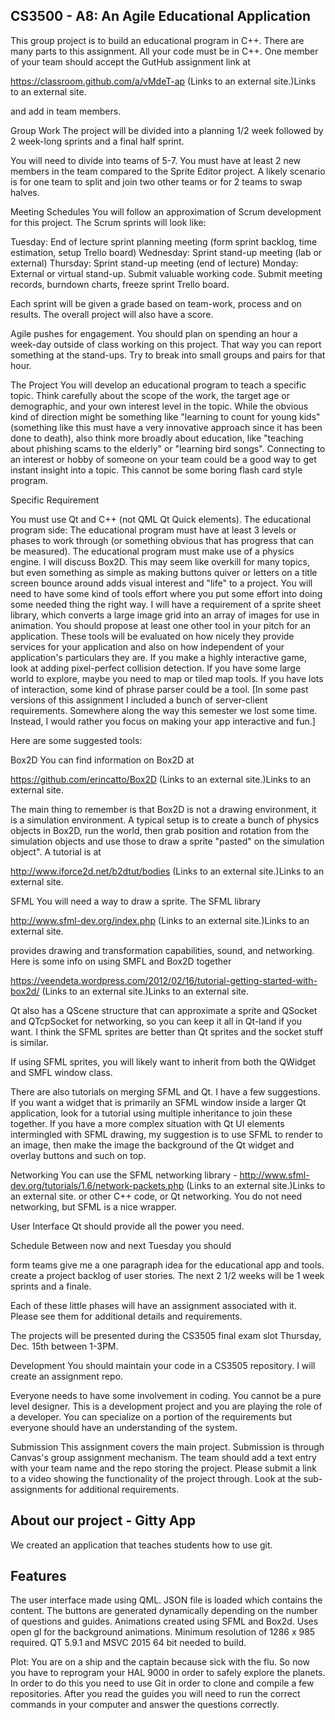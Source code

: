 
## CS3500  - A8: An Agile Educational Application

This group project is to build an educational program in C++. There are many parts to this assignment. All your code must be in C++. One member of your team should accept the GutHub assignment link at

https://classroom.github.com/a/vMdeT-ap (Links to an external site.)Links to an external site.

and add in team members.

Group Work
The project will be divided into a planning 1/2 week followed by 2 week-long sprints and a final half sprint. 

You will need to divide into teams of 5-7. You must have at least 2 new members in the team compared to the Sprite Editor project. A likely scenario is for one team to split and join two other teams or for 2 teams to swap halves.

Meeting Schedules
You will follow an approximation of Scrum development for this project. The Scrum sprints will look like:

Tuesday: End of lecture sprint planning meeting (form sprint backlog, time estimation, setup Trello board)
Wednesday: Sprint stand-up meeting (lab or external)
Thursday: Sprint stand-up meeting (end of lecture)
Monday: External or virtual stand-up. Submit valuable working code. Submit meeting records, burndown charts, freeze sprint Trello board.

Each sprint will be given a grade based on team-work, process and on results. The overall project will also have a score.

Agile pushes for engagement. You should plan on spending an hour a week-day outside of class working on this project. That way you can report something at the stand-ups. Try to break into small groups and pairs for that hour.

The Project
You will develop an educational program to teach a specific topic. Think carefully about the scope of the work, the target age or demographic, and your own interest level in the topic. While the obvious kind of direction might be something like "learning to count for young kids" (something like this must have a very innovative approach since it has been done to death), also think more broadly about education, like "teaching about phishing scams to the elderly" or "learning bird songs". Connecting to an interest or hobby of someone on your team could be a good way to get instant insight into a topic. This cannot be some boring flash card style program.

Specific Requirement

You must use Qt and C++ (not QML Qt Quick elements).
The educational program side:
The educational program must have at least 3 levels or phases to work through (or something obvious that has progress that can be measured).
The educational program must make use of a physics engine. I will discuss Box2D. This may seem like overkill for many topics, but even something as simple as making buttons quiver or letters on a title screen bounce around adds visual interest and "life" to a project.
You will need to have some kind of tools effort where you put some effort into doing some needed thing the right way. I will have a requirement of a sprite sheet library, which converts a large image grid into an array of images for use in animation. You should propose at least one other tool in your pitch for an application. These tools will be evaluated on how nicely they provide services for your application and also on how independent of your application's particulars they are. If you make a highly interactive game, look at adding pixel-perfect collision detection. If you have some large world to explore, maybe you need to map or tiled map tools. If you have lots of interaction, some kind of phrase parser could be a tool.
[In some past versions of this assignment I included a bunch of server-client requirements. Somewhere along the way this semester we lost some time. Instead, I would rather you focus on making your app interactive and fun.]

Here are some suggested tools:

Box2D
You can find information on Box2D at

https://github.com/erincatto/Box2D (Links to an external site.)Links to an external site.

The main thing to remember is that Box2D is not a drawing environment, it is a simulation environment. A typical setup is to create a bunch of physics objects in Box2D, run the world, then grab position and rotation from the simulation objects and use those to draw a sprite "pasted" on the simulation object". A tutorial is at

http://www.iforce2d.net/b2dtut/bodies (Links to an external site.)Links to an external site.

SFML
You will need a way to draw a sprite. The SFML library

http://www.sfml-dev.org/index.php (Links to an external site.)Links to an external site.

provides drawing and transformation capabilities, sound, and networking. Here is some info on using SMFL and Box2D together

https://veendeta.wordpress.com/2012/02/16/tutorial-getting-started-with-box2d/ (Links to an external site.)Links to an external site.

Qt also has a QScene structure that can approximate a sprite and QSocket and QTcpSocket for networking, so you can keep it all in Qt-land if you want. I think the SFML sprites are better than Qt sprites and the socket stuff is similar.

If using SFML sprites, you will likely want to inherit from both the QWidget and SMFL window class.

There are also tutorials on merging SFML and Qt. I have a few suggestions. If you want a widget that is primarily an SFML window inside a larger Qt application, look for a tutorial using multiple inheritance to join these together. If you have a more complex situation with Qt UI elements intermingled with SFML drawing, my suggestion is to use SFML to render to an image, then make the image the background of the Qt widget and overlay buttons and such on top.

Networking
You can use the SFML networking library -  http://www.sfml-dev.org/tutorials/1.6/network-packets.php (Links to an external site.)Links to an external site. or other C++ code, or Qt networking. You do not need networking, but SFML is a nice wrapper.

User Interface
Qt should provide all the power you need.

Schedule
Between now and next Tuesday you should

form teams
give me a one paragraph idea for the educational app and tools.
create a project backlog of user stories.
The next 2 1/2 weeks will be 1 week sprints and a finale.

Each of these little phases will have an assignment associated with it. Please see them for additional details and requirements.

The projects will be presented during the CS3505 final exam slot Thursday, Dec. 15th between 1-3PM.

Development
You should maintain your code in a CS3505 repository. I will create an assignment repo.

Everyone needs to have some involvement in coding. You cannot be a pure level designer. This is a development project and you are playing the role of a developer. You can specialize on a portion of the requirements but everyone should have an understanding of the system.

Submission
This assignment covers the main project. Submission is through Canvas's group assignment mechanism. The team should add a text entry with your team name and the repo storing the project. Please submit a link to a video showing the functionality of the project through. Look at the sub-assignments for additional requirements.

## About our project  - Gitty App
We created an application that teaches students how to use git.  
## Features
The user interface made using QML. 
JSON file is loaded which contains the content.
The buttons are generated dynamically depending on the number of questions and guides.
Animations created using SFML and Box2d.
Uses open gl for the background animations.
Minimum resolution of 1286 x 985 required.
QT 5.9.1 and MSVC 2015 64 bit needed to build.

Plot:
You are on a ship and the captain because sick with the flu.
So now you have to reprogram your HAL 9000 in order to safely
explore the planets.  In order to do this you need to use Git
in order to clone and compile a few repositories.  After you 
read the guides you will need to run the correct commands in
your computer and answer the questions correctly. 
